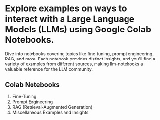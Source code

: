 # Explore examples on ways to interact with a Large Language Models (LLMs) using Google Colab Notebooks.

Dive into notebooks covering topics like fine-tuning, prompt engineering, RAG, and more. Each notebook provides distinct insights, and you'll find a variety of examples from different sources, making llm-notebooks a valuable reference for the LLM community.

## Colab Notebooks
1. Fine-Tuning
2. Prompt Engineering
3. RAG (Retrieval-Augmented Generation)
4. Miscellaneous Examples and Insights
